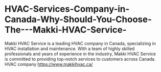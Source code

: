 # HVAC-Services-Company-in-Canada-Why-Should-You-Choose-The---Makki-HVAC-Service-
 Makki HVAC Service is a leading HVAC company in Canada, specializing in HVAC installation and maintenance. With a team of highly skilled professionals and years of experience in the industry, Makki HVAC Service is committed to providing top-notch services to customers across Canada. HVAC company https://www.makkihvac.ca/
